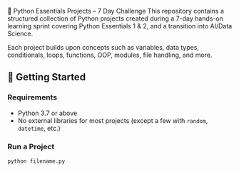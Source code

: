 🐍 Python Essentials Projects – 7 Day Challenge
This repository contains a structured collection of Python projects created during a 7-day hands-on learning sprint covering Python Essentials 1 & 2, and a transition into AI/Data Science.

Each project builds upon concepts such as variables, data types, conditionals, loops, functions, OOP, modules, file handling, and more.


## 🚀 Getting Started

### Requirements
- Python 3.7 or above
- No external libraries for most projects (except a few with `random`, `datetime`, etc.)

### Run a Project
```bash
python filename.py 
```
